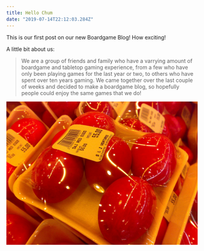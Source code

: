 ```yaml
---
title: Hello Chum
date: "2019-07-14T22:12:03.284Z"
---
```


This is our first post on our new Boardgame Blog! How exciting!

A little bit about us:

> We are a group of friends and family who have a varrying amount of boardgame and tabletop gaming experience, from
> a few who have only been playing games for the last year or two, to others who have spent over ten years gaming. 
> We came together over the last couple of weeks and decided to make a boardgame blog, so hopefully people could 
> enjoy the same games that we do!


![Chinese Salty Egg](./salty_egg.jpg)
